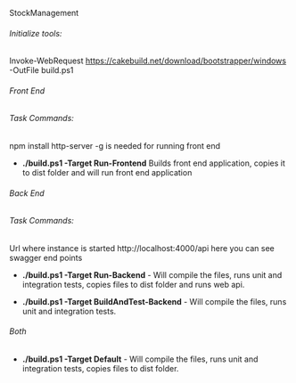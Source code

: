StockManagement
###### Initialize tools:
Invoke-WebRequest https://cakebuild.net/download/bootstrapper/windows -OutFile build.ps1

###### Front End
###### Task Commands:
npm install http-server -g is needed for running front end

- **./build.ps1 -Target Run-Frontend** Builds front end application, copies it to dist folder and will run front end application

###### Back End
###### Task Commands:
Url where instance is started http://localhost:4000/api here you can see swagger end points
- **./build.ps1 -Target Run-Backend** - Will compile the files, runs unit and integration tests, copies files to dist folder and runs web api.

- **./build.ps1 -Target BuildAndTest-Backend** - Will compile the files, runs unit and integration tests.

###### Both
- **./build.ps1 -Target Default** - Will compile the files, runs unit and integration tests, copies files to dist folder.
